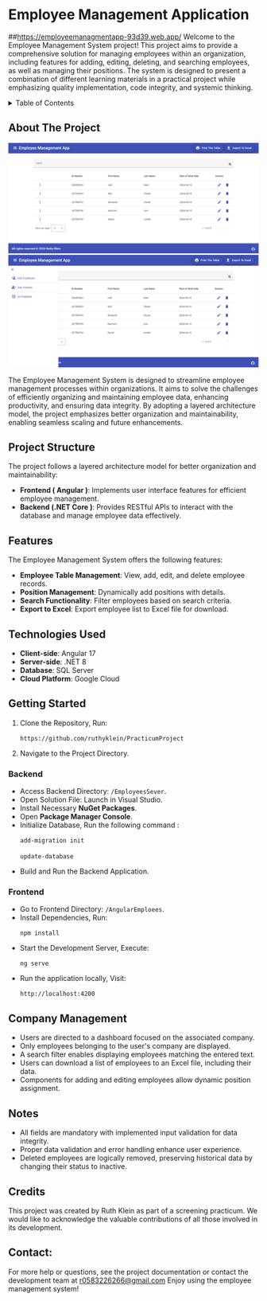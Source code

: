 # Employee Management Application
##https://employeemanagmentapp-93d39.web.app/
Welcome to the Employee Management System project! This project aims to provide a comprehensive solution for managing employees within an organization, including features for adding, editing, deleting, and searching employees, as well as managing their positions. The system is designed to present a combination of different learning materials in a practical project while emphasizing quality implementation, code integrity, and systemic thinking.

<details>
  <summary>Table of Contents</summary>
  <ol>
    <li><a href="#about-the-project">About The Project</a></li>
    <li> <a href="#project-structure">Project Structure</a></li>
    <li><a href="#features">Features</a></li>
    <li><a href="#technologies-used">Technologies Used</a></li>
    <li><a href="#getting-started">Getting Started</a></li>
    <li><a href="#company-management">Company Management</a></li>
    <li><a href="#notes">Notes</a></li>
    <li><a href="#contact">Contact</a></li>

  </ol>
</details>

## About The Project


![Home Page](/AngularEmploees/src/assets/home_page.png)
![Home Page](/AngularEmploees/src/assets/home_page2.png)

The Employee Management System is designed to streamline employee management processes within organizations. It aims to solve the challenges of efficiently organizing and maintaining employee data, enhancing productivity, and ensuring data integrity. By adopting a layered architecture model, the project emphasizes better organization and maintainability, enabling seamless scaling and future enhancements.


## Project Structure

The project follows a layered architecture model for better organization and maintainability:
- **Frontend ( Angular )**: Implements user interface features for efficient employee management.
- **Backend (.NET Core )**: Provides RESTful APIs to interact with the database and manage employee data effectively.

## Features

The Employee Management System offers the following features:
- **Employee Table Management**: View, add, edit, and delete employee records.
- **Position Management**: Dynamically add positions with details.
- **Search Functionality**: Filter employees based on search criteria.
- **Export to Excel**: Export employee list to Excel file for download.

## Technologies Used

- **Client-side**: Angular 17
- **Server-side**: .NET 8
- **Database**: SQL Server
- **Cloud Platform**: Google Cloud 

## Getting Started

1. Clone the Repository, Run:
    ```
    https://github.com/ruthyklein/PracticumProject
    ```
2. Navigate to the Project Directory.
   
### Backend

- Access Backend Directory: `/EmployeesSever`.
- Open Solution File: Launch in Visual Studio.
- Install Necessary **NuGet Packages**.
- Open **Package Manager Console**.
- Initialize Database, Run the following command :
   ```
   add-migration init
   
   update-database
   ```
- Build and Run the Backend Application.

### Frontend

- Go to Frontend Directory: `/AngularEmploees`.
- Install Dependencies, Run:
    ```
   npm install
    ```
- Start the Development Server, Execute:
   ```
   ng serve
   ```
- Run the application locally, Visit:
    ```
   http://localhost:4200
    ```
   
## Company Management

- Users are directed to a dashboard focused on the associated company.
- Only employees belonging to the user's company are displayed.
- A search filter enables displaying employees matching the entered text.
- Users can download a list of employees to an Excel file, including their data.
- Components for adding and editing employees allow dynamic position assignment.

## Notes
- All fields are mandatory with implemented input validation for data integrity.
- Proper data validation and error handling enhance user experience.
- Deleted employees are logically removed, preserving historical data by changing their status to inactive.


## Credits

This project was created by Ruth Klein as part of a screening practicum. We would like to acknowledge the valuable contributions of all those involved in its development.

## Contact:
For more help or questions, see the project documentation or contact the development team at r0583226266@gmail.com Enjoy using the employee management system!







